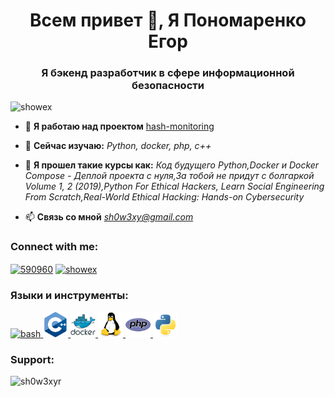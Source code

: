 <h1 align="center">Всем привет 👋, Я Пономаренко Егор</h1>
<h3 align="center">Я бэкенд разработчик в сфере информационной безопасности</h3>

<p align="left"> <img src="https://komarev.com/ghpvc/?username=showex&label=Profile%20views&color=0e75b6&style=flat" alt="showex" /> </p>

- 🔭 **Я работаю над проектом** [hash-monitoring](https://github.com/show3x/hash-monitoring)

- 🌱 **Сейчас изучаю:** *Python, docker, php, c++*

- 💬 **Я прошел такие курсы как:** *Код будущего Python,Docker и Docker Compose - Деплой проекта с нуля,За тобой не придут с болгаркой Volume 1, 2 (2019),Python For Ethical Hackers, Learn Social Engineering From Scratch,Real-World Ethical Hacking: Hands-on Cybersecurity*

- 📫 **Связь со мной** *sh0w3xy@gmail.com*

<h3 align="left">Connect with me:</h3>
<p align="left">
<a href="https://stackoverflow.com/users/590960" target="blank"><img align="center" src="https://raw.githubusercontent.com/rahuldkjain/github-profile-readme-generator/master/src/images/icons/Social/stack-overflow.svg" alt="590960" height="30" width="40" /></a>
<a href="https://www.youtube.com/c/showex" target="blank"><img align="center" src="https://raw.githubusercontent.com/rahuldkjain/github-profile-readme-generator/master/src/images/icons/Social/youtube.svg" alt="showex" height="30" width="40" /></a>
</p>

<h3 align="left">Языки и инструменты:</h3>
<p align="left"> <a href="https://www.gnu.org/software/bash/" target="_blank" rel="noreferrer"> <img src="https://www.vectorlogo.zone/logos/gnu_bash/gnu_bash-icon.svg" alt="bash" width="40" height="40"/> </a> <a href="https://www.w3schools.com/cpp/" target="_blank" rel="noreferrer"> <img src="https://raw.githubusercontent.com/devicons/devicon/master/icons/cplusplus/cplusplus-original.svg" alt="cplusplus" width="40" height="40"/> </a> <a href="https://www.docker.com/" target="_blank" rel="noreferrer"> <img src="https://raw.githubusercontent.com/devicons/devicon/master/icons/docker/docker-original-wordmark.svg" alt="docker" width="40" height="40"/> </a> <a href="https://www.linux.org/" target="_blank" rel="noreferrer"> <img src="https://raw.githubusercontent.com/devicons/devicon/master/icons/linux/linux-original.svg" alt="linux" width="40" height="40"/> </a> <a href="https://www.php.net" target="_blank" rel="noreferrer"> <img src="https://raw.githubusercontent.com/devicons/devicon/master/icons/php/php-original.svg" alt="php" width="40" height="40"/> </a> <a href="https://www.python.org" target="_blank" rel="noreferrer"> <img src="https://raw.githubusercontent.com/devicons/devicon/master/icons/python/python-original.svg" alt="python" width="40" height="40"/> </a> </p>

<h3 align="left">Support:</h3>
<p><a href="https://www.buymeacoffee.com/sh0w3xyr"> <img align="left" src="https://cdn.buymeacoffee.com/buttons/v2/default-yellow.png" height="50" width="210" alt="sh0w3xyr" /></a></p><br><br>

